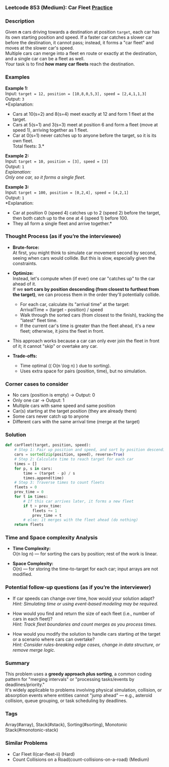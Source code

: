 ### Leetcode 853 (Medium): Car Fleet [Practice](https://leetcode.com/problems/car-fleet)

### Description  
Given **n** cars driving towards a destination at position `target`, each car has its own starting position and speed. If a faster car catches a slower car before the destination, it cannot pass; instead, it forms a "car fleet" and moves at the slower car's speed.  
Multiple cars can merge into a fleet en route or exactly at the destination, and a single car can be a fleet as well.  
Your task is to find **how many car fleets** reach the destination.

### Examples  

**Example 1:**  
Input: `target = 12, position = [10,8,0,5,3], speed = [2,4,1,1,3]`  
Output: `3`  
*Explanation:  
- Cars at 10(s=2) and 8(s=4) meet exactly at 12 and form 1 fleet at the target.  
- Cars at 5(s=1) and 3(s=3) meet at position 6 and form a fleet (move at speed 1), arriving together as 1 fleet.  
- Car at 0(s=1) never catches up to anyone before the target, so it is its own fleet.  
Total fleets: 3.*

**Example 2:**  
Input: `target = 10, position = [3], speed = [3]`  
Output: `1`  
*Explanation:  
Only one car, so it forms a single fleet.*

**Example 3:**  
Input: `target = 100, position = [0,2,4], speed = [4,2,1]`  
Output: `1`  
*Explanation:  
- Car at position 0 (speed 4) catches up to 2 (speed 2) before the target, then both catch up to the one at 4 (speed 1) before 100.  
- They all form a single fleet and arrive together.*

### Thought Process (as if you’re the interviewee)  
- **Brute-force:**  
  At first, you might think to simulate car movement second by second, seeing when cars would collide. But this is slow, especially given the constraints.

- **Optimize:**  
  Instead, let's compute when (if ever) one car "catches up" to the car ahead of it.  
  If we **sort cars by position descending (from closest to furthest from the target)**, we can process them in the order they'll potentially collide.

  - For each car, calculate its "arrival time" at the target:  
    ArrivalTime = (target - position) / speed  
  - Walk through the sorted cars (from closest to the finish), tracking the "latest" fleet time.  
  - If the current car's time is greater than the fleet ahead, it's a new fleet; otherwise, it joins the fleet in front.
  
- This approach works because a car can only ever join the fleet in front of it; it cannot "skip" or overtake any car.

- **Trade-offs:**  
  - Time optimal (\( O(n \log n) \) due to sorting).
  - Uses extra space for pairs (position, time), but no simulation.

### Corner cases to consider  
- No cars (position is empty) → Output: 0
- Only one car → Output: 1
- Multiple cars with same speed and same position
- Car(s) starting at the target position (they are already there)
- Some cars never catch up to anyone
- Different cars with the same arrival time (merge at the target)

### Solution

```python
def carFleet(target, position, speed):
    # Step 1: Pair up position and speed, and sort by position descending
    cars = sorted(zip(position, speed), reverse=True)
    # Step 2: Calculate time to reach target for each car
    times = []
    for p, s in cars:
        time = (target - p) / s
        times.append(time)
    # Step 3: Traverse times to count fleets
    fleets = 0
    prev_time = 0
    for t in times:
        # If this car arrives later, it forms a new fleet
        if t > prev_time:
            fleets += 1
            prev_time = t
        # else: it merges with the fleet ahead (do nothing)
    return fleets
```

### Time and Space complexity Analysis  

- **Time Complexity:**  
  O(n log n) — for sorting the cars by position; rest of the work is linear.

- **Space Complexity:**  
  O(n) — for storing the time-to-target for each car; input arrays are not modified.

### Potential follow-up questions (as if you’re the interviewer)  

- If car speeds can change over time, how would your solution adapt?  
  *Hint: Simulating time or using event-based modeling may be required.*

- How would you find and return the size of each fleet (i.e., number of cars in each fleet)?  
  *Hint: Track fleet boundaries and count merges as you process times.*

- How would you modify the solution to handle cars starting *at* the target or a scenario where cars can overtake?  
  *Hint: Consider rules-breaking edge cases, change in data structure, or remove merge logic.*

### Summary
This problem uses a **greedy approach plus sorting**, a common coding pattern for "merging intervals" or "processing tasks/events by deadlines/priority."  
It's widely applicable to problems involving physical simulation, collision, or absorption events where entities cannot "jump ahead" — e.g., asteroid collision, queue grouping, or task scheduling by deadlines.

### Tags
Array(#array), Stack(#stack), Sorting(#sorting), Monotonic Stack(#monotonic-stack)

### Similar Problems
- Car Fleet II(car-fleet-ii) (Hard)
- Count Collisions on a Road(count-collisions-on-a-road) (Medium)